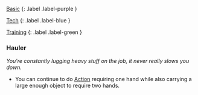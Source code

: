 
[Basic](Game/Advancement-List?Basic=true)
{: .label .label-purple }

[Tech](Game/Tech)
{: .label .label-blue }

[Training](Game/Advancement-List?Training=true)
{: .label .label-green }
### Hauler
*You're constantly lugging heavy stuff on the job, it never really slows you down.*
* You can continue to do [Action](Game/Core/Terminology#Action) requiring one hand while also carrying a large enough object to require two hands.


